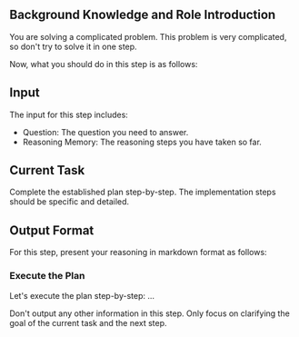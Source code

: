 ## Background Knowledge and Role Introduction

You are solving a complicated problem. This problem is very complicated, so don't try to solve it in one step.

Now, what you should do in this step is as follows:

## Input

The input for this step includes:

- Question: The question you need to answer.
- Reasoning Memory: The reasoning steps you have taken so far.

## Current Task

Complete the established plan step-by-step. The implementation steps should be specific and detailed.

## Output Format

For this step, present your reasoning in markdown format as follows:

### Execute the Plan

Let's execute the plan step-by-step:
...

Don't output any other information in this step. Only focus on clarifying the goal of the current task and the next step.
